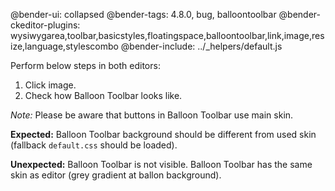 @bender-ui: collapsed
@bender-tags: 4.8.0, bug, balloontoolbar
@bender-ckeditor-plugins:
wysiwygarea,toolbar,basicstyles,floatingspace,balloontoolbar,link,image,resize,language,stylescombo
@bender-include: ../_helpers/default.js

Perform below steps in both editors:

1. Click image.
1. Check how Balloon Toolbar looks like.

_Note:_ Please be aware that buttons in Balloon Toolbar use main skin.

**Expected:** Balloon Toolbar background should be different from used skin (fallback `default.css` should be loaded).

**Unexpected:** Balloon Toolbar is not visible. Balloon Toolbar has the same skin as editor (grey gradient at ballon
background).

